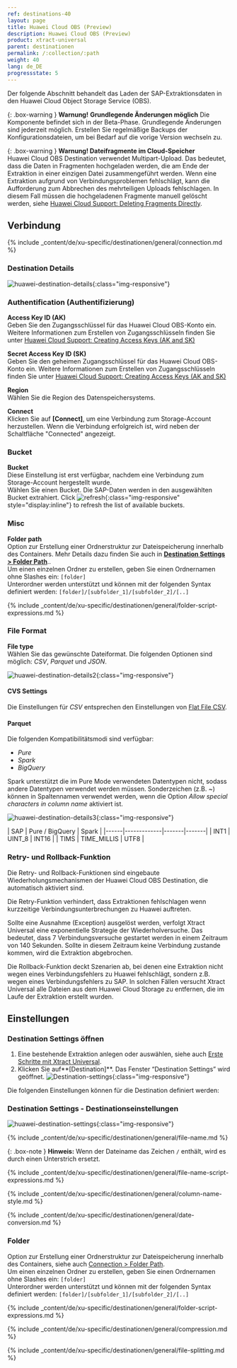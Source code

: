 ```yaml
---
ref: destinations-40
layout: page
title: Huawei Cloud OBS (Preview)
description: Huawei Cloud OBS (Preview)
product: xtract-universal
parent: destinationen
permalink: /:collection/:path
weight: 40
lang: de_DE
progressstate: 5
---
```

Der folgende Abschnitt behandelt das Laden der SAP-Extraktionsdaten in den Huawei Cloud Object Storage Service (OBS).

{: .box-warning }
**Warnung!** **Grundlegende Änderungen möglich**
Die Komponente befindet sich in der Beta-Phase. Grundlegende Änderungen sind jederzeit möglich. 
Erstellen Sie regelmäßige Backups der Konfigurationsdateien, um bei Bedarf auf die vorige Version wechseln zu.


{: .box-warning }
**Warnung! Dateifragmente im Cloud-Speicher**<br>
Huawei Cloud OBS Destination verwendet Multipart-Upload. Das bedeutet, dass die Daten in Fragmenten hochgeladen werden, die am Ende der Extraktion in einer einzigen Datei zusammengeführt werden. 
Wenn eine Extraktion aufgrund von Verbindungsproblemen fehlschlägt, kann die Aufforderung zum Abbrechen des mehrteiligen Uploads fehlschlagen. 
In diesem Fall müssen die hochgeladenen Fragmente manuell gelöscht werden, siehe [Huawei Cloud Support: Deleting Fragments Directly](https://support.huaweicloud.com/intl/en-us/obs_faq/obs_faq_0046.html#section1). 


## Verbindung

{% include _content/de/xu-specific/destinationen/general/connection.md %}	 

### Destination Details

![huawei-destination-details](/img/content/xu/huawei-destination-details.png){:class="img-responsive"}


### Authentification (Authentifizierung)

**Access Key ID (AK)** <br>
Geben Sie den Zugangsschlüssel für das Huawei Cloud OBS-Konto ein.  Weitere Informationen zum Erstellen von Zugangsschlüsseln finden Sie unter [Huawei Cloud Support: Creating Access Keys (AK and SK)](https://support.huaweicloud.com/intl/en-us/clientogw-obs/obs_03_0405.html)
 
**Secret Access Key ID (SK)** <br>
Geben Sie den geheimen Zugangsschlüssel für das Huawei Cloud OBS-Konto ein. Weitere Informationen zum Erstellen von Zugangsschlüsseln finden Sie unter [Huawei Cloud Support: Creating Access Keys (AK and SK)](https://support.huaweicloud.com/intl/en-us/clientogw-obs/obs_03_0405.html)

**Region**<br>
Wählen Sie die Region des Datenspeichersystems.

**Connect** <br>
Klicken Sie auf **[Connect]**, um eine Verbindung zum Storage-Account herzustellen. 
Wenn die Verbindung erfolgreich ist, wird neben der Schaltfläche "Connected" angezeigt.

### Bucket

**Bucket**<br>
Diese Einstellung ist erst verfügbar, nachdem eine Verbindung zum Storage-Account hergestellt wurde.<br>
Wählen Sie einen Bucket. Die SAP-Daten werden in den ausgewählten Bucket extrahiert. 
Click ![refresh](/img/content/icons/refresh.png){:class="img-responsive" style="display:inline"} to refresh the list of available buckets.

### Misc

**Folder path** <br>
Option zur Erstellung einer Ordnerstruktur zur Dateispeicherung innerhalb des Containers. Mehr Details dazu finden Sie auch in [**Destination Settings > Folder Path**](#folder-path).. <br>
Um einen einzelnen Ordner zu erstellen, geben Sie einen Ordnernamen ohne Slashes ein: `[folder]`<br>
Unterordner werden unterstützt und können mit der folgenden Syntax definiert werden: `[folder]/[subfolder_1]/[subfolder_2]/[..]`

{% include _content/de/xu-specific/destinationen/general/folder-script-expressions.md %}

### File Format

**File type**<br>
Wählen Sie das gewünschte Dateiformat. Die folgenden Optionen sind möglich: *CSV*, *Parquet* und *JSON*.

![huawei-destination-details2](/img/content/xu/huawei-destination-details2.png){:class="img-responsive"}


#### CVS Settings

Die Einstellungen für *CSV* entsprechen den Einstellungen von [Flat File CSV](./csv-flat-file).

#### Parquet 

Die folgenden Kompatibilitätsmodi sind verfügbar:
- *Pure* 
- *Spark* 
- *BigQuery*

Spark unterstützt die im Pure Mode verwendeten Datentypen nicht, sodass andere Datentypen verwendet werden müssen. Sonderzeichen (z.B. ~) können in Spaltennamen verwendet werden, wenn die Option *Allow special characters in column name* aktiviert ist.<br>

![huawei-destination-details3](/img/content/xu/huawei-destination-details3.png){:class="img-responsive"}

<!--
In spark mode special characters and spaces are replaced with an underscore `_`. -->

| SAP | Pure / BigQuery | Spark |
|------|-------------|-------|-------|
| INT1 | UINT_8 | INT16 |
| TIMS | TIME_MILLIS | UTF8 |

### Retry- und Rollback-Funktion

<!---- The following section is copied 1:1 from Azure Storage --->

Die Retry- und Rollback-Funktionen sind eingebaute Wiederholungsmechanismen der Huawei Cloud OBS Destination, die automatisch aktiviert sind. 

Die Retry-Funktion verhindert, dass Extraktionen fehlschlagen wenn kurzzeitige Verbindungsunterbrechungen zu Huawei auftreten.


Sollte eine Ausnahme (Exception) ausgelöst werden, verfolgt Xtract Universal eine exponentielle Strategie der Wiederholversuche.
Das bedeutet, dass 7 Verbindungsversuche gestartet werden in einem Zeitraum von 140 Sekunden. 
Sollte in diesem Zeitraum keine Verbindung zustande kommen, wird die Extraktion abgebrochen.

Die Rollback-Funktion deckt Szenarien ab, bei denen eine Extraktion nicht wegen eines Verbindungsfehlers zu Huawei fehlschlägt, sondern z.B. wegen eines Verbindungsfehlers zu SAP.
In solchen Fällen versucht Xtract Universal alle Dateien aus dem Huawei Cloud Storage zu entfernen, die im Laufe der Extraktion erstellt wurden.


## Einstellungen

### Destination Settings öffnen
1. Eine bestehende Extraktion anlegen oder auswählen, siehe auch [Erste Schritte mit Xtract Universal](../destinationen/ziele-verwalten).
2. Klicken Sie auf**[Destination]**. Das Fenster “Destination Settings” wird geöffnet.
![Destination-settings](/img/content/xu/xu_designer_destination.png){:class="img-responsive"}

Die folgenden Einstellungen können für die Destination definiert werden:  

### Destination Settings - Destinationseinstellungen

![huawei-destination-settings](/img/content/xu/huawei-destination-settings.png){:class="img-responsive"}

{% include _content/de/xu-specific/destinationen/general/file-name.md %}

{: .box-note }
**Hinweis:** Wenn der Dateiname das Zeichen `/` enthält, wird es durch einen Unterstrich ersetzt.

{% include _content/de/xu-specific/destinationen/general/file-name-script-expressions.md %}

<!-- ### Column name style -->
{% include _content/de/xu-specific/destinationen/general/column-name-style.md %}


<!-- ### Date Conversion -->
{% include _content/de/xu-specific/destinationen/general/date-conversion.md %}


### Folder

Option zur Erstellung einer Ordnerstruktur zur Dateispeicherung innerhalb des Containers, siehe auch [Connection > Folder Path](#connection). <br>
Um einen einzelnen Ordner zu erstellen, geben Sie einen Ordnernamen ohne Slashes ein: `[folder]` <br>
Unterordner werden unterstützt und können mit der folgenden Syntax definiert werden: `[folder]/[subfolder_1]/[subfolder_2]/[..]`

{% include _content/de/xu-specific/destinationen/general/folder-script-expressions.md %}


{% include _content/de/xu-specific/destinationen/general/compression.md %}

{% include _content/de/xu-specific/destinationen/general/file-splitting.md %}
